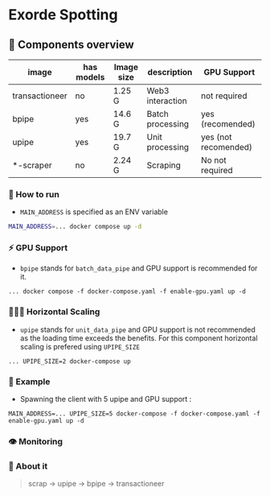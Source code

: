 # Exorde Spotting

## 🐳 Components overview

| image | has models | Image size | description | GPU Support |
| --- | --- | --- | --- | --- |
| transactioneer | no | 1.25 G | Web3 interaction | not required |
| bpipe | yes | 14.6 G | Batch processing | yes (recomended) |
| upipe | yes | 19.7 G | Unit processing | yes (not recomended) |
| *-scraper | no | 2.24 G | Scraping | No not required |

### 📘 How to run

- `MAIN_ADDRESS` is specified as an ENV variable

```bash
MAIN_ADDRESS=... docker compose up -d
```
### ⚡ GPU Support

- `bpipe` stands for `batch_data_pipe` and GPU support is recommended for it.

```
... docker compose -f docker-compose.yaml -f enable-gpu.yaml up -d
```



### 🧑‍🤝‍🧑 Horizontal Scaling

- `upipe` stands for `unit_data_pipe` and GPU support is not recommended as the loading time exceeds the benefits. 
For this component horizontal scaling is prefered using `UPIPE_SIZE`

```
... UPIPE_SIZE=2 docker-compose up
```

### 📘 Example

- Spawning the client with 5 upipe and GPU support :
```
MAIN_ADDRESS=... UPIPE_SIZE=5 docker-compose -f docker-compose.yaml -f enable-gpu.yaml up -d
```

### 👁️ Monitoring

### 💬 About it
> scrap -> upipe -> bpipe -> transactioneer
